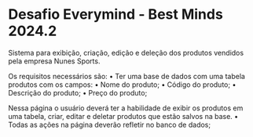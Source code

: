 # Desafio Everymind - Best Minds 2024.2

Sistema para exibição, criação, edição e deleção dos produtos vendidos pela empresa Nunes Sports.

Os requisitos necessários são:
• Ter uma base de dados com uma tabela produtos com os campos:
• Nome do produto;
• Código do produto;
• Descrição do produto;
• Preço do produto;

Nessa página o usuário deverá ter a habilidade de exibir os produtos em uma tabela, criar, editar e deletar produtos que estão salvos na base.
• Todas as ações na página deverão refletir no banco de dados;